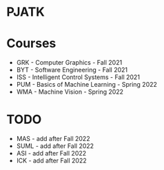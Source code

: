 # PJATK

# Courses
- GRK - Computer Graphics - Fall 2021
- BYT - Software Engineering - Fall 2021
- ISS - Intelligent Control Systems - Fall 2021
- PUM - Basics of Machine Learning - Spring 2022
- WMA - Machine Vision - Spring 2022

# TODO
- MAS - add after Fall 2022
- SUML - add after Fall 2022
- ASI - add after Fall 2022
- ICK - add after Fall 2022

